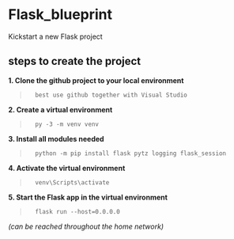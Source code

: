 # Flask_blueprint
Kickstart a new Flask project

## steps to create the project
**1. Clone the github project to your local environment**
>       best use github together with Visual Studio
**2. Create a virtual environment**
>       py -3 -m venv venv
**3. Install all modules needed**
>       python -m pip install flask pytz logging flask_session
**4. Activate the virtual environment**
>       venv\Scripts\activate
**5. Start the Flask app in the virtual environment**
>       flask run --host=0.0.0.0 
*(can be reached throughout the home network)*
